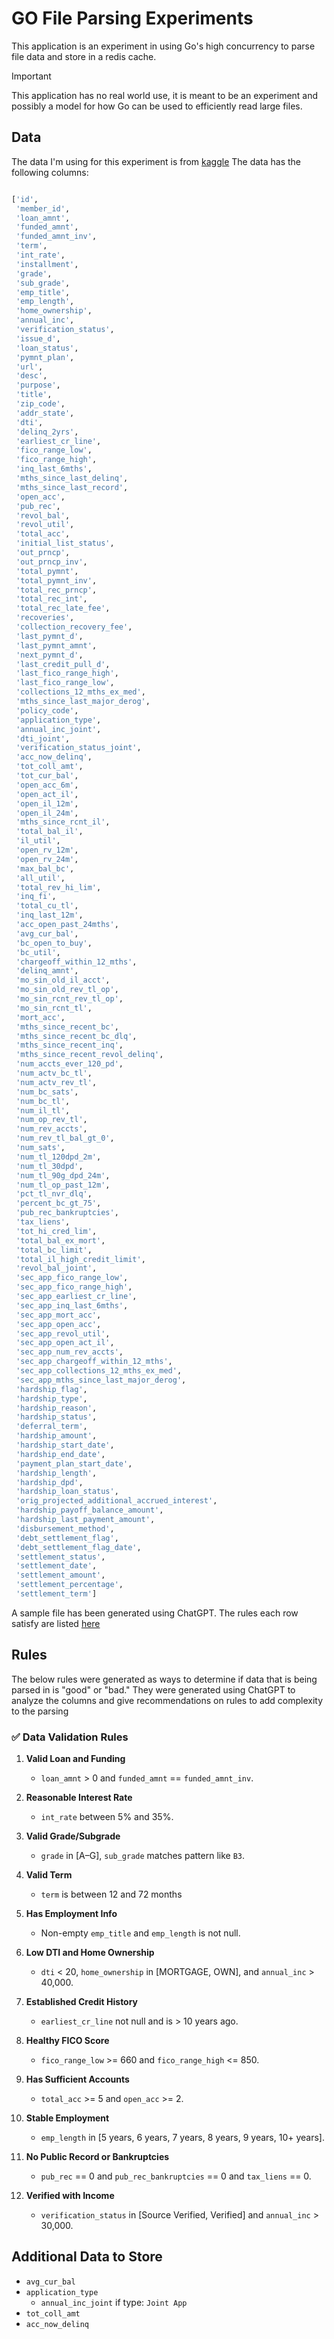 # GO File Parsing Experiments
This application is an experiment in using Go's high concurrency to parse file data and store in a redis cache. 

> [!IMPORTANT]
> This application has no real world use, it is meant to be an experiment and possibly a model for how 
> Go can be used to efficiently read large files.

## Data
The data I'm using for this experiment is from [kaggle](https://www.kaggle.com/datasets/wordsforthewise/lending-club?resource=download)
The data has the following columns:
```python

['id',
 'member_id',
 'loan_amnt',
 'funded_amnt',
 'funded_amnt_inv',
 'term',
 'int_rate',
 'installment',
 'grade',
 'sub_grade',
 'emp_title',
 'emp_length',
 'home_ownership',
 'annual_inc',
 'verification_status',
 'issue_d',
 'loan_status',
 'pymnt_plan',
 'url',
 'desc',
 'purpose',
 'title',
 'zip_code',
 'addr_state',
 'dti',
 'delinq_2yrs',
 'earliest_cr_line',
 'fico_range_low',
 'fico_range_high',
 'inq_last_6mths',
 'mths_since_last_delinq',
 'mths_since_last_record',
 'open_acc',
 'pub_rec',
 'revol_bal',
 'revol_util',
 'total_acc',
 'initial_list_status',
 'out_prncp',
 'out_prncp_inv',
 'total_pymnt',
 'total_pymnt_inv',
 'total_rec_prncp',
 'total_rec_int',
 'total_rec_late_fee',
 'recoveries',
 'collection_recovery_fee',
 'last_pymnt_d',
 'last_pymnt_amnt',
 'next_pymnt_d',
 'last_credit_pull_d',
 'last_fico_range_high',
 'last_fico_range_low',
 'collections_12_mths_ex_med',
 'mths_since_last_major_derog',
 'policy_code',
 'application_type',
 'annual_inc_joint',
 'dti_joint',
 'verification_status_joint',
 'acc_now_delinq',
 'tot_coll_amt',
 'tot_cur_bal',
 'open_acc_6m',
 'open_act_il',
 'open_il_12m',
 'open_il_24m',
 'mths_since_rcnt_il',
 'total_bal_il',
 'il_util',
 'open_rv_12m',
 'open_rv_24m',
 'max_bal_bc',
 'all_util',
 'total_rev_hi_lim',
 'inq_fi',
 'total_cu_tl',
 'inq_last_12m',
 'acc_open_past_24mths',
 'avg_cur_bal',
 'bc_open_to_buy',
 'bc_util',
 'chargeoff_within_12_mths',
 'delinq_amnt',
 'mo_sin_old_il_acct',
 'mo_sin_old_rev_tl_op',
 'mo_sin_rcnt_rev_tl_op',
 'mo_sin_rcnt_tl',
 'mort_acc',
 'mths_since_recent_bc',
 'mths_since_recent_bc_dlq',
 'mths_since_recent_inq',
 'mths_since_recent_revol_delinq',
 'num_accts_ever_120_pd',
 'num_actv_bc_tl',
 'num_actv_rev_tl',
 'num_bc_sats',
 'num_bc_tl',
 'num_il_tl',
 'num_op_rev_tl',
 'num_rev_accts',
 'num_rev_tl_bal_gt_0',
 'num_sats',
 'num_tl_120dpd_2m',
 'num_tl_30dpd',
 'num_tl_90g_dpd_24m',
 'num_tl_op_past_12m',
 'pct_tl_nvr_dlq',
 'percent_bc_gt_75',
 'pub_rec_bankruptcies',
 'tax_liens',
 'tot_hi_cred_lim',
 'total_bal_ex_mort',
 'total_bc_limit',
 'total_il_high_credit_limit',
 'revol_bal_joint',
 'sec_app_fico_range_low',
 'sec_app_fico_range_high',
 'sec_app_earliest_cr_line',
 'sec_app_inq_last_6mths',
 'sec_app_mort_acc',
 'sec_app_open_acc',
 'sec_app_revol_util',
 'sec_app_open_act_il',
 'sec_app_num_rev_accts',
 'sec_app_chargeoff_within_12_mths',
 'sec_app_collections_12_mths_ex_med',
 'sec_app_mths_since_last_major_derog',
 'hardship_flag',
 'hardship_type',
 'hardship_reason',
 'hardship_status',
 'deferral_term',
 'hardship_amount',
 'hardship_start_date',
 'hardship_end_date',
 'payment_plan_start_date',
 'hardship_length',
 'hardship_dpd',
 'hardship_loan_status',
 'orig_projected_additional_accrued_interest',
 'hardship_payoff_balance_amount',
 'hardship_last_payment_amount',
 'disbursement_method',
 'debt_settlement_flag',
 'debt_settlement_flag_date',
 'settlement_status',
 'settlement_date',
 'settlement_amount',
 'settlement_percentage',
 'settlement_term']
```
A sample file has been generated using ChatGPT. The rules each row satisfy are listed [here](sample.csv.md)

## Rules
The below rules were generated as ways to determine if data that is being parsed in is "good" or "bad." They were generated
using ChatGPT to analyze the columns and give recommendations on rules to add complexity to the parsing


### ✅ Data Validation Rules

1. **Valid Loan and Funding**
    - `loan_amnt` > 0 and `funded_amnt` == `funded_amnt_inv`.

2. **Reasonable Interest Rate**
    - `int_rate` between 5% and 35%.

3. **Valid Grade/Subgrade**
    - `grade` in [A–G], `sub_grade` matches pattern like `B3`.
   
4. **Valid Term**
   - `term` is between 12 and 72 months

5. **Has Employment Info**
    - Non-empty `emp_title` and `emp_length` is not null.

6. **Low DTI and Home Ownership**
    - `dti` < 20, `home_ownership` in [MORTGAGE, OWN], and `annual_inc` > 40,000.

7. **Established Credit History**
    - `earliest_cr_line` not null and is > 10 years ago.

8. **Healthy FICO Score**
    - `fico_range_low` >= 660 and `fico_range_high` <= 850.

9. **Has Sufficient Accounts**
   - `total_acc` >= 5 and `open_acc` >= 2.

10. **Stable Employment**
    - `emp_length` in [5 years, 6 years, 7 years, 8 years, 9 years, 10+ years].

11. **No Public Record or Bankruptcies**
    - `pub_rec` == 0 and `pub_rec_bankruptcies` == 0 and `tax_liens` == 0.

12. **Verified with Income**
    - `verification_status` in [Source Verified, Verified] and `annual_inc` > 30,000.


## Additional Data to Store
- `avg_cur_bal`
- `application_type`
  - `annual_inc_joint` if type: `Joint App`
- `tot_coll_amt`
- `acc_now_delinq`